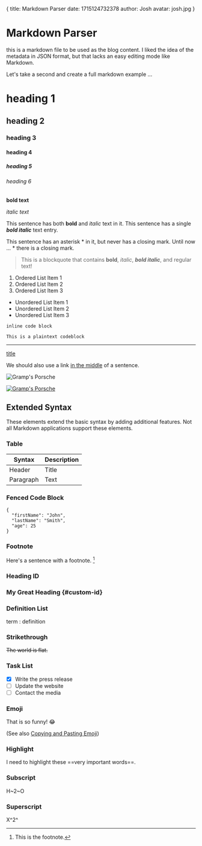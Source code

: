 {
    title: Markdown Parser
    date: 1715124732378
    author: Josh
    avatar: josh.jpg
}

# Markdown Parser

this is a markdown file to be used as the blog content. I liked the idea of the metadata in JSON format, but that lacks an easy editing mode like Markdown.

Let's take a second and create a full markdown example ...

# heading 1

## heading 2

### heading 3

#### heading 4

##### heading 5

###### heading 6

**bold text**

*italic text*

This sentence has both **bold** and *italic* text in it. This sentence has a single ***bold italic*** text entry.

This sentence has an asterisk * in it, but never has a closing mark. Until now ... * there is a closing mark.

> This is a blockquote that contains **bold**, *italic*, ***bold italic***, and regular text!

1. Ordered List Item 1
2. Ordered List Item 2
3. Ordered List Item 3

- Unordered List Item 1
- Unordered List Item 2
- Unordered List Item 3

`inline code block`

```plaintext
This is a plaintext codeblock
```

---

[title](#)

We should also use a link [in the middle](#) of a sentence.

![Gramp's Porsche](/gramps-porsche.png)

[![Gramp's Porsche](/gramps-porsche.png)](https://google.com)

## Extended Syntax

These elements extend the basic syntax by adding additional features. Not all Markdown applications support these elements.

### Table

| Syntax | Description |
| ----------- | ----------- |
| Header | Title |
| Paragraph | Text |

### Fenced Code Block

```
{
  "firstName": "John",
  "lastName": "Smith",
  "age": 25
}
```

### Footnote

Here's a sentence with a footnote. [^1]

[^1]: This is the footnote.

### Heading ID

### My Great Heading {#custom-id}

### Definition List

term
: definition

### Strikethrough

~~The world is flat.~~

### Task List

- [x] Write the press release
- [ ] Update the website
- [ ] Contact the media

### Emoji

That is so funny! :joy:

(See also [Copying and Pasting Emoji](https://www.markdownguide.org/extended-syntax/#copying-and-pasting-emoji))

### Highlight

I need to highlight these ==very important words==.

### Subscript

H~2~O

### Superscript

X^2^